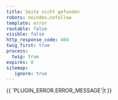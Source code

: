 ```yaml
---
title: Seite nicht gefunden
robots: noindex,nofollow
template: error
routable: false
visible: false
http_response_code: 404
twig_first: true
process:
  twig: true
expires: 0
sitemap:
   ignore: true
---
```


{{ 'PLUGIN_ERROR.ERROR_MESSAGE'|t }}